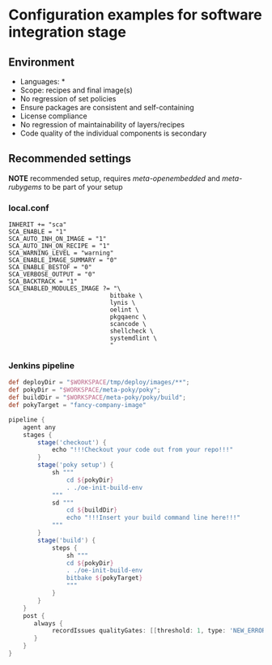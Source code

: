 # Configuration examples for software integration stage

## Environment

* Languages: *
* Scope: recipes and final image(s)
* No regression of set policies
* Ensure packages are consistent and self-containing
* License compliance
* No regression of maintainability of layers/recipes
* Code quality of the individual components is secondary

## Recommended settings

**NOTE** recommended setup, requires *meta-openembedded* and *meta-rubygems* to be part of your setup

### local.conf

```bitbake
INHERIT += "sca"
SCA_ENABLE = "1"
SCA_AUTO_INH_ON_IMAGE = "1"
SCA_AUTO_INH_ON_RECIPE = "1"
SCA_WARNING_LEVEL = "warning"
SCA_ENABLE_IMAGE_SUMMARY = "0"
SCA_ENABLE_BESTOF = "0"
SCA_VERBOSE_OUTPUT = "0"
SCA_BACKTRACK = "1"
SCA_ENABLED_MODULES_IMAGE ?= "\
                            bitbake \
                            lynis \
                            oelint \
                            pkgqaenc \
                            scancode \
                            shellcheck \
                            systemdlint \
                            "
```

### Jenkins pipeline

```groovy
def deployDir = "$WORKSPACE/tmp/deploy/images/**";
def pokyDir = "$WORKSPACE/meta-poky/poky";
def buildDir = "$WORKSPACE/meta-poky/poky/build";
def pokyTarget = "fancy-company-image"

pipeline {
    agent any
    stages {
        stage('checkout') {
            echo "!!!Checkout your code out from your repo!!!"
        }
        stage('poky setup') {
            sh """
                cd ${pokyDir}
                . ./oe-init-build-env
            """
            sd """
                cd ${buildDir}
                echo "!!!Insert your build command line here!!!"
            """
        }
        stage('build') {
            steps {
                sh """
                cd ${pokyDir}
                . ./oe-init-build-env
                bitbake ${pokyTarget}
                """
            }
        }
    }
    post {
       always {
            recordIssues qualityGates: [[threshold: 1, type: 'NEW_ERROR', unstable: false]], tools: [checkStyle(pattern: '$deployDir/sca/*/checkstyle/*.xml')]
       }
    }
}
```
